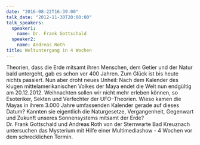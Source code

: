 ```yaml
---
date: "2016-08-22T16:39:00"
talk_date: "2012-11-30T20:00:00"
talk_speakers:
  speaker1:
    name: Dr. Frank Gottschald
  speaker2:
    name: Andreas Roth
title: Weltuntergang in 4 Wochen
---
```


Theorien, dass die Erde mitsamt ihren Menschen, dem Getier und der Natur bald untergeht, gab es schon vor 400 Jahren. Zum Glück ist bis heute nichts passiert. Nun aber droht neues Unheil: Nach dem Kalender des klugen mittelamerikanischen Volkes der Maya endet die Welt nun endgültig am 20.12.2012. Weihnachten sollen wir nicht mehr erleben können, so Esoteriker, Sekten und Verfechter der UFO–Theorien. Wieso kamen die Mayas in ihrem 3.000 Jahre umfassenden Kalender gerade auf dieses Datum? Kannten sie eigentlich die Naturgesetze, Vergangenheit, Gegenwart und Zukunft unseres Sonnensystems mitsamt der Erde?  
Dr. Frank Gottschald und Andreas Roth von der Sternwarte Bad Kreuznach untersuchen das Mysterium mit Hilfe einer Multimediashow - 4 Wochen vor dem schrecklichen Termin.
